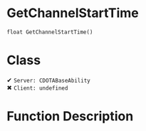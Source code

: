 # GetChannelStartTime
```
float GetChannelStartTime()
```
# Class
✔ `Server: CDOTABaseAbility`  
✖ `Client: undefined`  

# Function Description

